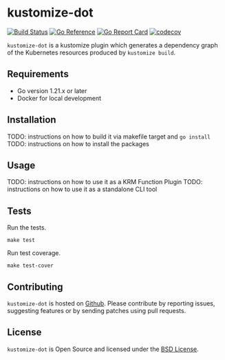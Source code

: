 # kustomize-dot

[![Build Status](https://github.com/dnaeon/kustomize-dot/actions/workflows/test.yaml/badge.svg)](https://github.com/dnaeon/kustomize-dot/actions/workflows/test.yaml/badge.svg)
[![Go Reference](https://pkg.go.dev/badge/github.com/dnaeon/kustomize-dot.svg)](https://pkg.go.dev/github.com/dnaeon/kustomize-dot)
[![Go Report Card](https://goreportcard.com/badge/github.com/dnaeon/kustomize-dot)](https://goreportcard.com/report/github.com/dnaeon/kustomize-dot)
[![codecov](https://codecov.io/gh/dnaeon/kustomize-dot/branch/master/graph/badge.svg)](https://codecov.io/gh/dnaeon/kustomize-dot)

`kustomize-dot` is a kustomize plugin which generates a dependency graph of the
Kubernetes resources produced by `kustomize build`.

## Requirements

* Go version 1.21.x or later
* Docker for local development

## Installation

TODO: instructions on how to build it via makefile target and `go install`
TODO: instructions on how to install the packages

## Usage

TODO: instructions on how to use it as a KRM Function Plugin
TODO: instructions on how to use it as a standalone CLI tool

## Tests

Run the tests.

``` shell
make test
```

Run test coverage.

``` shell
make test-cover
```

## Contributing

`kustomize-dot` is hosted on
[Github](https://github.com/dnaeon/kustomize-dot). Please contribute by
reporting issues, suggesting features or by sending patches using pull requests.

## License

`kustomize-dot` is Open Source and licensed under the [BSD
License](http://opensource.org/licenses/BSD-2-Clause).
